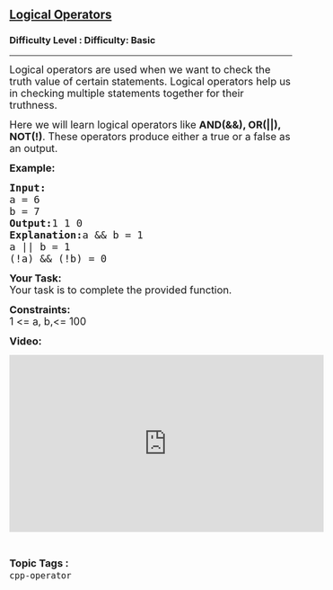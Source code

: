 <h2><a href="https://www.geeksforgeeks.org/problems/logical-operators/1?page=11&difficulty=Basic&sortBy=submissions">Logical Operators</a></h2><h3>Difficulty Level : Difficulty: Basic</h3><hr><div class="problems_problem_content__Xm_eO"><p><span style="font-size:18px">Logical operators are used when we want to check the truth value of certain statements. Logical operators help us in checking multiple statements together for their truthness.</span></p>

<p><span style="font-size:18px">Here we will learn logical operators like <strong>AND(&amp;&amp;), OR(||), NOT(!)</strong>. These operators produce either a true or a false as an output.</span></p>

<p><span style="font-size:18px"><strong>Example:</strong></span></p>

<pre><span style="font-size:18px"><strong>Input:
</strong>a = 6
b = 7
<strong>Output:</strong>1 1 0
<strong>Explanation:</strong>a &amp;&amp; b = 1
a || b = 1
</span><span style="font-size:18px">(!a) &amp;&amp; (!b) = 0</span></pre>

<p><span style="font-size:18px"><strong>Your Task: </strong><br>
Your task is to complete the provided function.</span></p>

<p><span style="font-size:18px"><strong>Constraints:</strong><br>
1 &lt;= a, b,&lt;= 100</span></p>

<p><strong><span style="font-size:18px">Video:</span></strong></p>

<p><iframe frameborder="0" height="315" src="https://www.youtube.com/embed/WFy9SFJsAWQ" width="560"></iframe></p>
</div><br><p><span style=font-size:18px><strong>Topic Tags : </strong><br><code>cpp-operator</code>&nbsp;